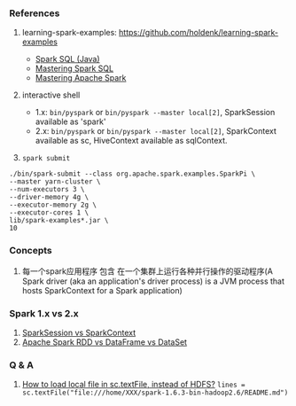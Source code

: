 ### References

1. learning-spark-examples: https://github.com/holdenk/learning-spark-examples

    - [Spark SQL (Java)](https://github.com/holdenk/learning-spark-examples/tree/master/src/main/java/com/oreilly/learningsparkexamples/java)
    - [Mastering Spark SQL](https://jaceklaskowski.gitbooks.io/mastering-spark-sql/content/)
    - [Mastering Apache Spark](https://jaceklaskowski.gitbooks.io/mastering-apache-spark/content/)

2. interactive shell

    - 1.x: `bin/pyspark` or `bin/pyspark --master local[2]`, SparkSession available as 'spark'
    - 2.x: `bin/pyspark` or `bin/pyspark --master local[2]`, SparkContext available as sc, HiveContext available as sqlContext.
    
3. `spark submit`

```
./bin/spark-submit --class org.apache.spark.examples.SparkPi \
--master yarn-cluster \
--num-executors 3 \
--driver-memory 4g \
--executor-memory 2g \
--executor-cores 1 \
lib/spark-examples*.jar \
10
```
### Concepts

1. 每一个spark应用程序 包含 在一个集群上运行各种并行操作的驱动程序(A Spark driver (aka an application's driver process) is a JVM process that hosts SparkContext for a Spark application)

### Spark 1.x vs 2.x

1. [SparkSession vs SparkContext](http://data-flair.training/forums/topic/sparksession-vs-sparkcontext-in-apache-spark)
2. [Apache Spark RDD vs DataFrame vs DataSet](https://data-flair.training/blogs/apache-spark-rdd-vs-dataframe-vs-dataset/)

### Q & A

1. [How to load local file in sc.textFile, instead of HDFS?](https://stackoverflow.com/questions/27299923/how-to-load-local-file-in-sc-textfile-instead-of-hdfs) `lines = sc.textFile("file:///home/XXX/spark-1.6.3-bin-hadoop2.6/README.md")`
